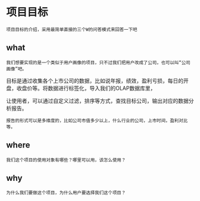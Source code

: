 # 项目目标

    项目目标的介绍，采用最简单直接的三个W的问答模式来回答一下吧

## what

    我们想要实现的是一个类似于用户画像的项目，只不过我们把用户改成了公司，也可以叫“公司画像”吧。

目标是通过收集各个上市公司的数据，比如说年报，绩效，盈利亏损，每日的开盘，收盘价等。将数据进行标签化，导入我们的OLAP数据库里，

让使用者，可以通过自定义过滤，排序等方式，查找目标公司，输出对应的数据分析报告。

    报告的形式可以是多维度的，比如公司市值多少以上，什么行业的公司，上市时间，盈利对比等。

## where

    我们这个项目的使用对象有哪些？哪里可以用，该怎么使用？

## why

    为什么我们要做这个项目，为什么用户要选择我们这个项目？

